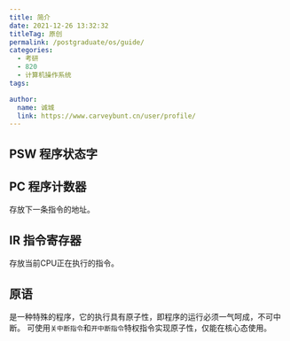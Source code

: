 ```yaml
---
title: 简介
date: 2021-12-26 13:32:32
titleTag: 原创
permalink: /postgraduate/os/guide/
categories: 
  - 考研
  - 820
  - 计算机操作系统
tags: 

author: 
  name: 诚城
  link: https://www.carveybunt.cn/user/profile/
---
```



## PSW 程序状态字
## PC 程序计数器
存放下一条指令的地址。
## IR 指令寄存器
存放当前CPU正在执行的指令。
## 原语
是一种特殊的程序，它的执行具有原子性，即程序的运行必须一气呵成，不可中断。
可使用`关中断指令`和`开中断指令`特权指令实现原子性，仅能在核心态使用。
